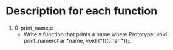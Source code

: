# Description for each function
1. 0-print_name.c
   * Write a function that prints a name where Prototype: void print_name(char *name, void (*f)(char *));.
